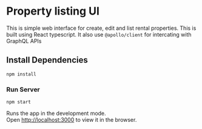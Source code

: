 # Property listing UI
This is simple web interface for create, edit and list rental properties. This is built using React typescript.
It also use `@apollo/client` for intercating with GraphQL APIs

## Install Dependencies 

```npm install```

### Run Server

`npm start`


Runs the app in the development mode.\
Open [http://localhost:3000](http://localhost:3000) to view it in the browser.

